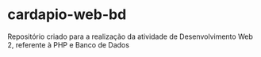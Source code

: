 # cardapio-web-bd
Repositório criado para a realização da atividade de Desenvolvimento Web 2, referente à PHP e Banco de Dados
